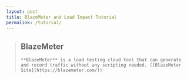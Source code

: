 ```yaml
---
layout: post
title: BlazeMeter and Load Impact Tutorial
permalink: /tutorial/
---
```


<blockquote>
    <h2>BlazeMeter</h2>
    
    **BlazeMeter** is a load testing cloud tool that can generate and record traffic without any scripting needed. ([BlazeMeter Site](https://blazemeter.com/))

</blockquote>

